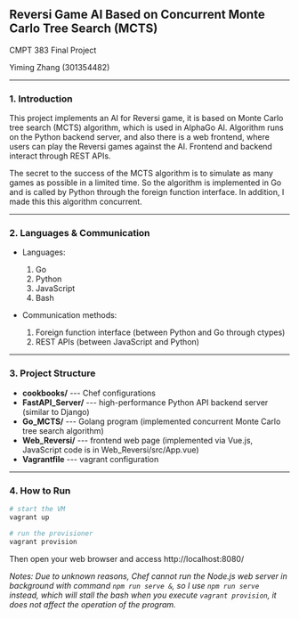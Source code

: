 ## Reversi Game AI Based on Concurrent Monte Carlo Tree Search (MCTS)

CMPT 383 Final Project

Yiming Zhang (301354482)



---------------------------------------------------------------------------------------------------------------

### 1. Introduction

This project implements an AI for Reversi game, it is based on Monte Carlo tree search (MCTS) algorithm, which is used in AlphaGo AI. Algorithm runs on the Python backend server, and also there is a web frontend, where users can play the Reversi games against the AI. Frontend and backend interact through REST APIs.

The secret to the success of the MCTS algorithm is to simulate as many games as possible in a limited time. So the algorithm is implemented in Go and is called by Python through the foreign function interface. In addition, I made this this algorithm concurrent.

---------------------------------------------------------------------------------------------------------------

### 2. Languages & Communication

- Languages:
   1. Go
   2. Python
   3. JavaScript
   4. Bash	

- Communication methods:
   1. Foreign function interface (between Python and Go through ctypes)
   2. REST APIs (between JavaScript and Python)

---------------------------------------------------------------------------------------------------------------


### 3. Project Structure

- **cookbooks/**  ---  Chef configurations
- **FastAPI_Server/**  ---  high-performance Python API backend server (similar to Django)
- **Go_MCTS/**  ---  Golang program (implemented concurrent Monte Carlo tree search algorithm)
- **Web_Reversi/**  ---  frontend web page (implemented via Vue.js, JavaScript code is in Web_Reversi/src/App.vue)
- **Vagrantfile**  ---  vagrant configuration

---------------------------------------------------------------------------------------------------------------

### 4. How to Run

```bash
# start the VM
vagrant up

# run the provisioner
vagrant provision
```
Then open your web browser and access http://localhost:8080/



*Notes: Due to unknown reasons, Chef cannot run the Node.js web server in background with command `npm run serve &`, so I use `npm run serve` instead, which will stall the bash when you execute `vagrant provision`, it does not affect the operation of the program.*